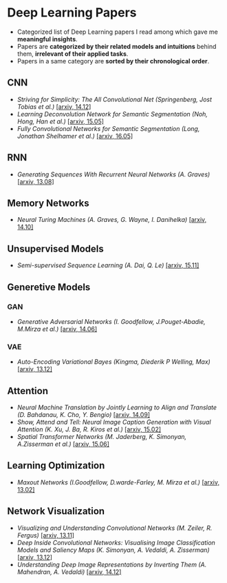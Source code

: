 # Deep Learning Papers
- Categorized list of Deep Learning papers I read among which gave me **meaningful insights**.
- Papers are **categorized by their related models and intuitions** behind them, **irrelevant of their applied tasks**.
- Papers in a same category are **sorted by their chronological order**.


## CNN
- *Striving for Simplicity: The All Convolutional Net (Springenberg, Jost Tobias et al.)* [[arxiv, 14.12]](http://arxiv.org/abs/1412.6806)
- *Learning Deconvolution Network for Semantic Segmentation (Noh, Hong, Han et al.)*  [[arxiv, 15.05]](https://arxiv.org/abs/1505.04366)
- *Fully Convolutional Networks for Semantic Segmentation (Long, Jonathan Shelhamer et al.)* [[arxiv, 16.05]](https://arxiv.org/abs/1605.06211)


## RNN
- *Generating Sequences With Recurrent Neural Networks (A. Graves)* [[arxiv, 13.08]](http://arxiv.org/abs/1308.0850)


## Memory Networks
- *Neural Turing Machines (A. Graves, G. Wayne, I. Danihelka)* [[arxiv, 14.10]](http://arxiv.org/abs/1410.5401)


## Unsupervised Models
- *Semi-supervised Sequence Learning (A. Dai, Q. Le)* [[arxiv, 15.11]](https://arxiv.org/abs/1511.01432)


## Generetive Models

### GAN
- *Generative Adversarial Networks (I. Goodfellow, J.Pouget-Abadie, M.Mirza et al.)* [[arxiv, 14.06]](http://arxiv.org/abs/1406.2661)

### VAE
- *Auto-Encoding Variational Bayes (Kingma, Diederik P Welling, Max)* [[arxiv, 13.12]](http://arxiv.org/abs/1312.6114)


## Attention
- *Neural Machine Translation by Jointly Learning to Align and Translate (D. Bahdanau, K. Cho, Y. Bengio)* [[arxiv, 14.09]](http://arxiv.org/abs/1409.0473)
- *Show, Attend and Tell: Neural Image Caption Generation with Visual Attention (K. Xu, J. Ba, R. Kiros et al.)* [[arxiv, 15.02]](http://arxiv.org/abs/1502.03044)
- *Spatial Transformer Networks (M. Jaderberg, K. Simonyan, A.Zisserman et al.)* [[arxiv, 15.06]](http://arxiv.org/abs/1506.02025)


## Learning Optimization
- *Maxout Networks (I.Goodfellow, D.warde-Farley, M. Mirza et al.)* [[arxiv, 13.02]](https://arxiv.org/abs/1302.4389)


## Network Visualization
- *Visualizing and Understanding Convolutional Networks (M. Zeiler, R. Fergus)* [[arxiv, 13.11]](http://arxiv.org/abs/1311.2901)
- *Deep Inside Convolutional Networks: Visualising Image Classification Models and Saliency Maps (K. Simonyan, A. Vedaldi, A. Zisserman)* [[arxiv, 13.12]](http://arxiv.org/abs/1312.6034)
- *Understanding Deep Image Representations by Inverting Them (A. Mahendran, A. Vedaldi)* [[arxiv, 14.12]](http://arxiv.org/abs/1412.0035)
